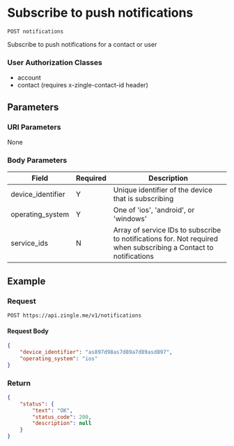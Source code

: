 # Subscribe to push notifications

    POST notifications
    
Subscribe to push notifications for a contact or user

### User Authorization Classes 
* account
* contact (requires x-zingle-contact-id header)

## Parameters
### URI Parameters
None
### Body Parameters
Field | Required | Description
--- | --- | ---
device_identifier | Y | Unique identifier of the device that is subscribing
operating_system | Y | One of 'ios', 'android',  or 'windows'
service_ids | N | Array of service IDs to subscribe to notifications for. Not required when subscribing a Contact to notifications

## Example
### Request

    POST https://api.zingle.me/v1/notifications
#### Request Body
```json 
{
    "device_identifier": "as897d98as7d89a7d89asd897",
    "operating_system": "ios"
}
```
### Return
``` json
{
    "status": {
        "text": "OK",
        "status_code": 200,
        "description": null
    }
}
```
